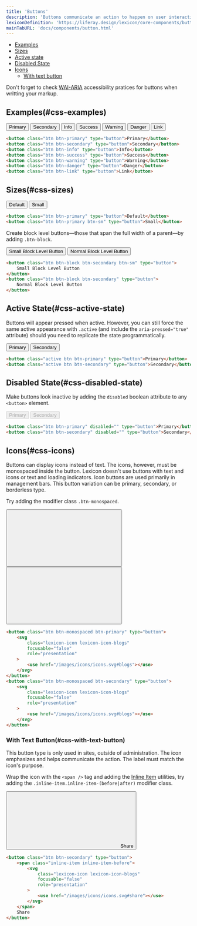 ```yaml
---
title: 'Buttons'
description: 'Buttons communicate an action to happen on user interaction.'
lexiconDefinition: 'https://liferay.design/lexicon/core-components/buttons/'
mainTabURL: 'docs/components/button.html'
---
```


<div class="nav-toc-absolute">
<div class="nav-toc">

-   [Examples](#css-examples)
-   [Sizes](#css-sizes)
-   [Active state](#css-active-state)
-   [Disabled State](#css-disabled-state)
-   [Icons](#css-icons)
    -   [With text button](#css-with-text-button)

</div>
</div>

<div class="clay-site-alert alert alert-warning">
	Don't forget to check <a href="https://www.w3.org/TR/wai-aria-practices/#button">WAI-ARIA</a> accessibility pratices for buttons when writting your markup.
</div>

## Examples(#css-examples)

<div class="sheet-example">
	<button class="btn btn-primary" type="button">Primary</button>
	<button class="btn btn-secondary" type="button">Secondary</button>
	<button class="btn btn-info" type="button">Info</button>
	<button class="btn btn-success" type="button">Success</button>
	<button class="btn btn-warning" type="button">Warning</button>
	<button class="btn btn-danger" type="button">Danger</button>
	<button class="btn btn-link" type="button">Link</button>
</div>

```html
<button class="btn btn-primary" type="button">Primary</button>
<button class="btn btn-secondary" type="button">Secondary</button>
<button class="btn btn-info" type="button">Info</button>
<button class="btn btn-success" type="button">Success</button>
<button class="btn btn-warning" type="button">Warning</button>
<button class="btn btn-danger" type="button">Danger</button>
<button class="btn btn-link" type="button">Link</button>
```

## Sizes(#css-sizes)

<div class="sheet-example">
	<button class="btn btn-primary" type="button">Default</button>
	<button class="btn btn-primary btn-sm" type="button">Small</button>
</div>

```html
<button class="btn btn-primary" type="button">Default</button>
<button class="btn btn-primary btn-sm" type="button">Small</button>
```

Create block level buttons—those that span the full width of a parent—by adding `.btn-block`.

<div class="sheet-example">
	<button class="btn btn-block btn-secondary btn-sm" type="button">Small Block Level Button</button>
	<button class="btn btn-block btn-secondary" type="button">Normal Block Level Button</button>
</div>

```html
<button class="btn btn-block btn-secondary btn-sm" type="button">
	Small Block Level Button
</button>
<button class="btn btn-block btn-secondary" type="button">
	Normal Block Level Button
</button>
```

## Active State(#css-active-state)

Buttons will appear pressed when active. However, you can still force the same active appearance with `.active` (and include the `aria-pressed="true"` attribute) should you need to replicate the state programmatically.

<div class="sheet-example">
	<button class="active btn btn-primary" type="button">Primary</button>
	<button class="active btn btn-secondary" type="button">Secondary</button>
</div>

```html
<button class="active btn btn-primary" type="button">Primary</button>
<button class="active btn btn-secondary" type="button">Secondary</button>
```

## Disabled State(#css-disabled-state)

Make buttons look inactive by adding the `disabled` boolean attribute to any `<button>` element.

<div class="sheet-example">
	<button class="btn btn-primary" disabled="" type="button">Primary</button>
	<button class="btn btn-secondary" disabled="" type="button">Secondary</button>
</div>

```html
<button class="btn btn-primary" disabled="" type="button">Primary</button>
<button class="btn btn-secondary" disabled="" type="button">Secondary</button>
```

## Icons(#css-icons)

Buttons can display icons instead of text. The icons, however, must be monospaced inside the button. Lexicon doesn't use buttons with text and icons or text and loading indicators. Icon buttons are used primarily in management bars. This button variation can be primary, secondary, or borderless type.

Try adding the modifier class `.btn-monospaced`.

<div class="sheet-example">
	<button class="btn btn-monospaced btn-primary" type="button">
		<svg class="lexicon-icon lexicon-icon-blogs" focusable="false" role="presentation">
			<use href="/images/icons/icons.svg#blogs"></use>
		</svg>
	</button>
	<button class="btn btn-monospaced btn-secondary" type="button">
		<svg class="lexicon-icon lexicon-icon-blogs" focusable="false" role="presentation">
			<use href="/images/icons/icons.svg#blogs"></use>
		</svg>
	</button>
</div>

```html
<button class="btn btn-monospaced btn-primary" type="button">
	<svg
		class="lexicon-icon lexicon-icon-blogs"
		focusable="false"
		role="presentation"
	>
		<use href="/images/icons/icons.svg#blogs"></use>
	</svg>
</button>
<button class="btn btn-monospaced btn-secondary" type="button">
	<svg
		class="lexicon-icon lexicon-icon-blogs"
		focusable="false"
		role="presentation"
	>
		<use href="/images/icons/icons.svg#blogs"></use>
	</svg>
</button>
```

### With Text Button(#css-with-text-button)

This button type is only used in sites, outside of administration. The icon emphasizes and helps communicate the action. The label must match the icon's purpose.

Wrap the icon with the `<span />` tag and adding the [Inline Item](/docs/css/utilities/inline-item.html) utilities, try adding the `.inline-item.inline-item-(before|after)` modifier class.

<div class="sheet-example">
	<button class="btn btn-secondary" type="button">
		<span class="inline-item inline-item-before">
			<svg class="lexicon-icon lexicon-icon-blogs" focusable="false" role="presentation">
				<use href="/images/icons/icons.svg#share"></use>
			</svg>
		</span>
		Share
	</button>
</div>

```html
<button class="btn btn-secondary" type="button">
	<span class="inline-item inline-item-before">
		<svg
			class="lexicon-icon lexicon-icon-blogs"
			focusable="false"
			role="presentation"
		>
			<use href="/images/icons/icons.svg#share"></use>
		</svg>
	</span>
	Share
</button>
```
